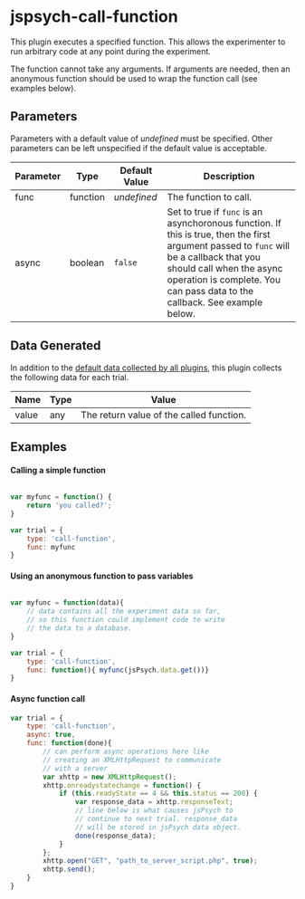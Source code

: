 # jspsych-call-function

This plugin executes a specified function. This allows the experimenter to run arbitrary code at any point during the experiment.

The function cannot take any arguments. If arguments are needed, then an anonymous function should be used to wrap the function call (see examples below).

## Parameters

Parameters with a default value of *undefined* must be specified. Other parameters can be left unspecified if the default value is acceptable.

Parameter | Type | Default Value | Description
----------|------|---------------|------------
func | function | *undefined* | The function to call.
async | boolean | `false` | Set to true if `func` is an asynchoronous function. If this is true, then the first argument passed to `func` will be a callback that you should call when the async operation is complete. You can pass data to the callback. See example below.


## Data Generated

In addition to the [default data collected by all plugins](overview#data-collected-by-plugins), this plugin collects the following data for each trial.

Name | Type | Value
-----|------|------
value | any | The return value of the called function.

## Examples

#### Calling a simple function

```javascript

var myfunc = function() {
	return 'you called?';
}

var trial = {
	type: 'call-function',
	func: myfunc
}
```

#### Using an anonymous function to pass variables

```javascript

var myfunc = function(data){
	// data contains all the experiment data so far,
	// so this function could implement code to write
	// the data to a database.
}

var trial = {
	type: 'call-function',
	func: function(){ myfunc(jsPsych.data.get())}
}
```

#### Async function call

```javascript
var trial = {
	type: 'call-function',
	async: true,
	func: function(done){
		// can perform async operations here like
		// creating an XMLHttpRequest to communicate
		// with a server
		var xhttp = new XMLHttpRequest();
		xhttp.onreadystatechange = function() {
			if (this.readyState == 4 && this.status == 200) {
				var response_data = xhttp.responseText;
				// line below is what causes jsPsych to 
				// continue to next trial. response_data
				// will be stored in jsPsych data object.
				done(response_data);
			}
		};
		xhttp.open("GET", "path_to_server_script.php", true);
		xhttp.send();
	}
}
```